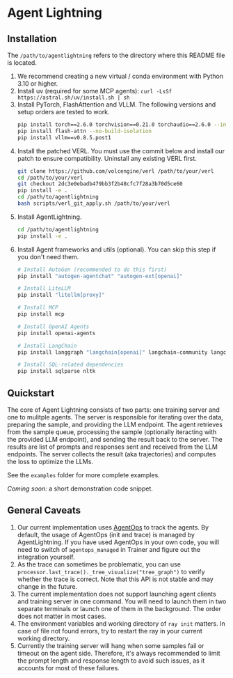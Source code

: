 # Agent Lightning

## Installation

The `/path/to/agentlightning` refers to the directory where this README file is located.

1. We recommend creating a new virtual / conda environment with Python 3.10 or higher.
2. Install uv (required for some MCP agents): `curl -LsSf https://astral.sh/uv/install.sh | sh`
3. Install PyTorch, FlashAttention and VLLM. The following versions and setup orders are tested to work.
   ```bash
   pip install torch==2.6.0 torchvision==0.21.0 torchaudio==2.6.0 --index-url https://download.pytorch.org/whl/cu124
   pip install flash-attn --no-build-isolation
   pip install vllm==v0.8.5.post1
   ```
4. Install the patched VERL. You must use the commit below and install our patch to ensure compatibility. Uninstall any existing VERL first.
   ```bash
   git clone https://github.com/volcengine/verl /path/to/your/verl
   cd /path/to/your/verl
   git checkout 2dc3e0ebadb479bb3f2b48cfc7f28a3b70d5ce60
   pip install -e .
   cd /path/to/agentlightning
   bash scripts/verl_git_apply.sh /path/to/your/verl
   ```
5. Install AgentLightning.
   ```bash
   cd /path/to/agentlightning
   pip install -e .
   ```
6. Install Agent frameworks and utils (optional). You can skip this step if you don't need them.
   ```bash
   # Install AutoGen (recommended to do this first)
   pip install "autogen-agentchat" "autogen-ext[openai]"

   # Install LiteLLM
   pip install "litellm[proxy]"
   
   # Install MCP
   pip install mcp

   # Install OpenAI Agents
   pip install openai-agents

   # Install LangChain
   pip install langgraph "langchain[openai]" langchain-community langchain-text-splitters

   # Install SQL-related dependencies
   pip install sqlparse nltk
   ```

## Quickstart

The core of Agent Lightning consists of two parts: one training server and one to mulitple agents.
The server is responsible for iterating over the data, preparing the sample, and providing the LLM endpoint.
The agent retrieves from the sample queue, processing the sample (optionally iteracting with the provided LLM endpoint), and sending the result back to the server.
The results are list of prompts and responses sent and received from the LLM endpoints.
The server collects the result (aka trajectories) and computes the loss to optimize the LLMs.

See the `examples` folder for more complete examples.

*Coming soon:* a short demonstration code snippet.

## General Caveats

1. Our current implementation uses [AgentOps](https://github.com/AgentOps-AI/agentops) to track the agents. By default, the usage of AgentOps (init and trace) is managed by AgentLightning. If you have used AgentOps in your own code, you will need to switch of `agentops_managed` in Trainer and figure out the integration yourself.
2. As the trace can sometimes be problematic, you can use `processor.last_trace()._tree_visualize("tree_graph")` to verify whether the trace is correct. Note that this API is not stable and may change in the future.
3. The current implementation does not support launching agent clients and training server in one command. You will need to launch them in two separate terminals or launch one of them in the background. The order does not matter in most cases.
4. The environment variables and working directory of `ray init` matters. In case of file not found errors, try to restart the ray in your current working directory.
5. Currently the training server will hang when some samples fail or timeout on the agent side. Therefore, it's always recommended to limit the prompt length and response length to avoid such issues, as it accounts for most of these failures.
